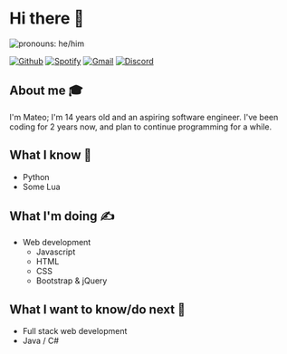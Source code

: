 
# Hi there 👋 

<img src="https://img.shields.io/badge/Pronouns-He%2FHim-green" alt="pronouns: he/him" />

[![Github](https://img.shields.io/badge/-Github-black?style=flat&logo=github&logoColor=white)](https://github.com/CYP3RBOT)
[![Spotify](https://img.shields.io/badge/-Gmail-c14438?style=flat&logo=Gmail&logoColor=white)](https://open.spotify.com/user/oj3fgrcstqajle2i8w2ofpb9a)
[![Gmail](https://img.shields.io/badge/-Spotify-1DB954?style=flat&logo=Spotify&logoColor=white)](mailto:cyp3rbot8009@gmail.com)
[![Discord](https://img.shields.io/badge/-Discord-7289da?style=flat&logo=Discord&logoColor=white)](https://pastebin.com/a0R0WgD1)


## About me 🎓
I'm Mateo; I'm 14 years old and an aspiring software engineer. I've been coding for 2 years now, and plan to continue programming for a while. 

## What I know 🧠
- Python
- Some Lua

## What I'm doing ✍️
- Web development
  - Javascript
  - HTML
  - CSS
  - Bootstrap & jQuery

## What I want to know/do next 🌠
- Full stack web development
- Java / C#
